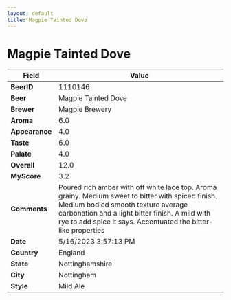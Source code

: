 ```yaml
---
layout: default
title: Magpie Tainted Dove
---
```


# Magpie Tainted Dove

| Field         | Value     |
|---------------|-----------|
| **BeerID** | 1110146 |
| **Beer** | Magpie Tainted Dove |
| **Brewer** | Magpie Brewery |
| **Aroma** | 6.0 |
| **Appearance** | 4.0 |
| **Taste** | 6.0 |
| **Palate** | 4.0 |
| **Overall** | 12.0 |
| **MyScore** | 3.2 |
| **Comments** | Poured rich amber with off white lace top. Aroma grainy. Medium sweet to bitter with spiced finish. Medium bodied smooth texture average carbonation and a light bitter finish. A mild with rye to add spice it says. Accentuated the bitter-like properties  |
| **Date** | 5/16/2023 3:57:13 PM |
| **Country** | England |
| **State** | Nottinghamshire |
| **City** | Nottingham |
| **Style** | Mild Ale |
